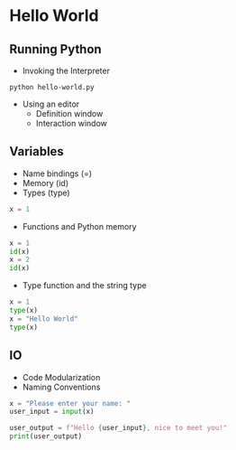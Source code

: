
# Hello World

## Running Python
* Invoking the Interpreter
```
python hello-world.py
```
* Using an editor
  * Definition window
  * Interaction window

## Variables
* Name bindings (=)
* Memory (id)
* Types (type)
```Python
x = 1
```

* Functions and Python memory
```Python
x = 1
id(x)
x = 2
id(x)
```

* Type function and the string type
```Python
x = 1
type(x)
x = "Hello World"
type(x)
```

## IO
* Code Modularization
* Naming Conventions
```Python
x = "Please enter your name: "
user_input = input(x)

user_output = f"Hello {user_input}, nice to meet you!"
print(user_output)
```


